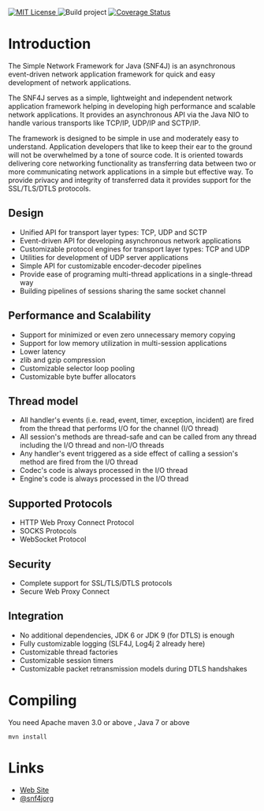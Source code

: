 [![MIT License](http://img.shields.io/badge/license-MIT-green.svg) ](https://github.com/snf4j/snf4j/blob/master/LICENSE) ![Build project](https://github.com/snf4j/snf4j/actions/workflows/ci.yml/badge.svg) [![Coverage Status](https://img.shields.io/codecov/c/github/snf4j/snf4j.svg)](https://codecov.io/github/snf4j/snf4j)

# Introduction
The Simple Network Framework for Java (SNF4J) is an asynchronous event-driven network application framework for quick and easy development of network applications.

The SNF4J serves as a simple, lightweight and independent network application framework helping in developing high performance and scalable network applications. It provides an asynchronous API via the Java NIO to handle various transports like TCP/IP, UDP/IP and SCTP/IP.

The framework is designed to be simple in use and moderately easy to understand. Application developers that like to keep their ear to the ground will not be overwhelmed by a tone of source code. It is oriented towards delivering core networking functionality as transferring data between two or more communicating network applications in a simple but effective way. To provide privacy and integrity of transferred data it provides support for the SSL/TLS/DTLS protocols.

## Design

* Unified API for transport layer types: TCP, UDP and SCTP
* Event-driven API for developing asynchronous network applications
* Customizable protocol engines for transport layer types: TCP and UDP	
* Utilities for development of UDP server applications
* Simple API for customizable encoder-decoder pipelines
* Provide ease of programing multi-thread applications in a single-thread way
* Building pipelines of sessions sharing the same socket channel

## Performance and Scalability

* Support for minimized or even zero unnecessary memory copying
* Support for low memory utilization in multi-session applications
* Lower latency
* zlib and gzip compression
* Customizable selector loop pooling
* Customizable byte buffer allocators

## Thread model

* All handler's events (i.e. read, event, timer, exception, incident) are fired from the thread that performs I/O for the channel (I/O thread) 
* All session's methods are thread-safe and can be called from any thread including the I/O thread and non-I/O threads 
* Any handler's event triggered as a side effect of calling a session's method are fired from the I/O thread 
* Codec's code is always processed in the I/O thread 
* Engine's code is always processed in the I/O thread 

## Supported Protocols

* HTTP Web Proxy Connect Protocol
* SOCKS Protocols
* WebSocket Protocol
 
## Security

* Complete support for SSL/TLS/DTLS protocols
* Secure Web Proxy Connect

## Integration

* No additional dependencies, JDK 6 or JDK 9 (for DTLS) is enough
* Fully customizable logging (SLF4J, Log4j 2 already here)
* Customizable thread factories
* Customizable session timers 
* Customizable packet retransmission models during DTLS handshakes

# Compiling

You need Apache maven 3.0 or above , Java 7 or above

    mvn install

# Links

* [Web Site](https://snf4j.org/)
* [@snf4jorg](https://twitter.com/snf4jorg)
